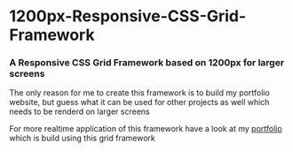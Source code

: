 # 1200px-Responsive-CSS-Grid-Framework

### A Responsive CSS Grid Framework based on 1200px for larger screens


The only reason for me to create this framework is to build my portfolio website, but guess what it can be used for other projects as well which needs to be renderd on larger screens

For more realtime application of this framework have a look at my [portfolio](http://dharmeshdev.com/resume_website) which is build using this grid framework

